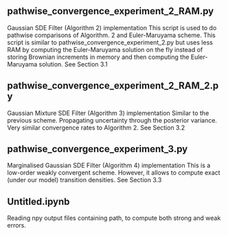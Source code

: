 ## pathwise_convergence_experiment_2_RAM.py
Gaussian SDE Filter (Algorithm 2) implementation
This script is used to do pathwise comparisons of Algorithm. 2 and Euler-Maruyama scheme.
This script is similar to pathwise_convergence_experiment_2.py but uses less RAM by computing the Euler-Maruyama solution on the fly instead of storing Brownian increments in memory and then computing the Euler-Maruyama solution.
See Section 3.1

## pathwise_convergence_experiment_2_RAM_2.py
Gaussian Mixture SDE Filter (Algorithm 3) implementation
Similar to the previous scheme.
Propagating uncertainty through the posterior variance. 
Very similar convergence rates to Algorithm 2.
See Section 3.2

## pathwise_convergence_experiment_3.py
Marginalised Gaussian SDE Filter (Algorithm 4) implementation
This is a low-order weakly convergent scheme.
However, it allows to compute exact (under our model) transition densities.
See Section 3.3

## Untitled.ipynb
Reading npy output files containing path, to compute both strong and weak errors.

